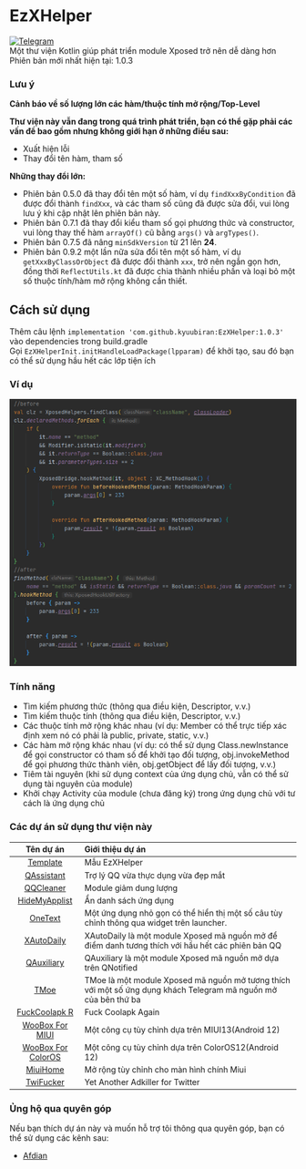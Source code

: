 # EzXHelper
[![Telegram](https://img.shields.io/badge/Join-Telegram-blue)](https://t.me/EzXHelper)    
Một thư viện Kotlin giúp phát triển module Xposed trở nên dễ dàng hơn    
Phiên bản mới nhất hiện tại: 1.0.3

### Lưu ý

**Cảnh báo về số lượng lớn các hàm/thuộc tính mở rộng/Top-Level**

**Thư viện này vẫn đang trong quá trình phát triển, bạn có thể gặp phải các vấn đề bao gồm nhưng không giới hạn ở những điều sau:**

- Xuất hiện lỗi
- Thay đổi tên hàm, tham số

**Những thay đổi lớn:**

- Phiên bản 0.5.0 đã thay đổi tên một số hàm, ví dụ `findXxxByCondition` đã được đổi thành `findXxx`, và các tham số cũng đã được sửa đổi, vui lòng lưu ý khi cập nhật lên phiên bản này.
- Phiên bản 0.7.1 đã thay đổi kiểu tham số gọi phương thức và constructor, vui lòng thay thế hàm `arrayOf()` cũ bằng `args()` và `argTypes()`.
- Phiên bản 0.7.5 đã nâng `minSdkVersion` từ 21 lên **24**.
- Phiên bản 0.9.2 một lần nữa sửa đổi tên một số hàm, ví dụ `getXxxByClassOrObject` đã được đổi thành `xxx`, trở nên ngắn gọn hơn, đồng thời `ReflectUtils.kt` đã được chia thành nhiều phần và loại bỏ một số thuộc tính/hàm mở rộng không cần thiết.

## Cách sử dụng

Thêm câu lệnh `implementation 'com.github.kyuubiran:EzXHelper:1.0.3'` vào dependencies trong build.gradle   
Gọi `EzXHelperInit.initHandleLoadPackage(lpparam)` để khởi tạo, sau đó bạn có thể sử dụng hầu hết các lớp tiện ích

### Ví dụ

![image](docs/example.png)

### Tính năng

- Tìm kiếm phương thức (thông qua điều kiện, Descriptor, v.v.)
- Tìm kiếm thuộc tính (thông qua điều kiện, Descriptor, v.v.)
- Các thuộc tính mở rộng khác nhau (ví dụ: Member có thể trực tiếp xác định xem nó có phải là public, private, static, v.v.)
- Các hàm mở rộng khác nhau (ví dụ: có thể sử dụng Class.newInstance để gọi constructor có tham số để khởi tạo đối tượng, obj.invokeMethod để gọi phương thức thành viên, obj.getObject để lấy đối tượng, v.v.)
- Tiêm tài nguyên (khi sử dụng context của ứng dụng chủ, vẫn có thể sử dụng tài nguyên của module)
- Khởi chạy Activity của module (chưa đăng ký) trong ứng dụng chủ với tư cách là ứng dụng chủ

### Các dự án sử dụng thư viện này

|                                   Tên dự án                                    | Giới thiệu dự án                                                                                      |
|:-------------------------------------------------------------------------:|:--------------------------------------------------------------------------------------------------|
|        [Template](https://github.com/KyuubiRan/ezxhepler-template)        | Mẫu EzXHelper                                                                                       |
|          [QAssistant](https://github.com/KitsunePie/QAssistant)           | Trợ lý QQ vừa thực dụng vừa đẹp mắt                                                                                |
|            [QQCleaner](https://github.com/KyuubiRan/QQCleaner)            | Module giảm dung lượng                                                                                              |
|        [HideMyApplist](https://github.com/Dr-TSNG/Hide-My-Applist)        | Ẩn danh sách ứng dụng                                                                                            |
|          [OneText](https://github.com/lz233/OneText_For_Android)          | Một ứng dụng nhỏ gọn có thể hiển thị một số câu tùy chỉnh thông qua widget trên launcher. |
|           [XAutoDaily](https://github.com/LuckyPray/XAutoDaily)           | XAutoDaily là một module Xposed mã nguồn mở để điểm danh tương thích với hầu hết các phiên bản QQ                                                            |
|             [QAuxiliary](https://github.com/cinit/QAuxiliary)             | QAuxiliary là một module Xposed mã nguồn mở dựa trên QNotified                                                          |
|                   [TMoe](https://github.com/cinit/TMoe)                   | TMoe là một module Xposed mã nguồn mở tương thích với một số ứng dụng khách Telegram mã nguồn mở của bên thứ ba                                                       |
| [FuckCoolapk R](https://github.com/Xposed-Modules-Repo/org.hello.coolapk) | Fuck Coolapk Again                                                                                |
|    [WooBox For MIUI](https://github.com/Simplicity-Team/WooBoxForMIUI)    | Một công cụ tùy chỉnh dựa trên MIUI13(Android 12)                                                                  |
| [WooBox For ColorOS](https://github.com/Simplicity-Team/WooBoxForColorOS) | Một công cụ tùy chỉnh dựa trên ColorOS12(Android 12)                                                               |
|            [MiuiHome](https://github.com/qqlittleice/MiuiHome)            | Mở rộng tùy chỉnh cho màn hình chính Miui                                                                                  |
|             [TwiFucker](https://github.com/Dr-TSNG/TwiFucker)             | Yet Another Adkiller for Twitter                                                                  |


### Ủng hộ qua quyên góp
Nếu bạn thích dự án này và muốn hỗ trợ tôi thông qua quyên góp, bạn có thể sử dụng các kênh sau:
- [Afdian](https://afdian.net/a/kyuubiran)
